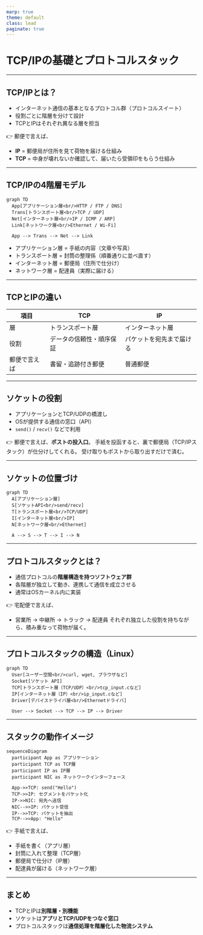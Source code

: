 ```yaml
---
marp: true
theme: default
class: lead
paginate: true
---
```


# TCP/IPの基礎とプロトコルスタック

---

## TCP/IPとは？

- インターネット通信の基本となるプロトコル群（プロトコルスイート）
- 役割ごとに階層を分けて設計
- TCPとIPはそれぞれ異なる層を担当

👉 郵便で言えば、  
- **IP** = 郵便局が住所を見て荷物を届ける仕組み  
- **TCP** = 中身が壊れないか確認して、届いたら受領印をもらう仕組み  

---

## TCP/IPの4階層モデル

```mermaid
graph TD
  App[アプリケーション層<br/>HTTP / FTP / DNS]
  Trans[トランスポート層<br/>TCP / UDP]
  Net[インターネット層<br/>IP / ICMP / ARP]
  Link[ネットワーク層<br/>Ethernet / Wi-Fi]
  
  App --> Trans --> Net --> Link
````

* アプリケーション層 = 手紙の内容（文章や写真）
* トランスポート層 = 封筒の整理係（順番通りに並べ直す）
* インターネット層 = 郵便局（住所で仕分け）
* ネットワーク層 = 配達員（実際に届ける）

---

## TCPとIPの違い

| 項目     | TCP          | IP           |
| ------ | ------------ | ------------ |
| 層      | トランスポート層     | インターネット層     |
| 役割     | データの信頼性・順序保証 | パケットを宛先まで届ける |
| 郵便で言えば | 書留・追跡付き郵便    | 普通郵便         |

---

## ソケットの役割

* アプリケーションとTCP/UDPの橋渡し
* OSが提供する通信の窓口（API）
* `send()` / `recv()` などで利用

👉 郵便で言えば、**ポストの投入口**。
手紙を投函すると、裏で郵便局（TCP/IPスタック）が仕分けしてくれる。
受け取りもポストから取り出すだけで済む。

---

## ソケットの位置づけ

```mermaid
graph TD
  A[アプリケーション層]
  S[ソケットAPI<br/>send/recv]
  T[トランスポート層<br/>TCP/UDP]
  I[インターネット層<br/>IP]
  N[ネットワーク層<br/>Ethernet]

  A --> S --> T --> I --> N
```

---

## プロトコルスタックとは？

* 通信プロトコルの**階層構造を持つソフトウェア群**
* 各階層が独立して動き、連携して通信を成立させる
* 通常はOSカーネル内に実装

👉 宅配便で言えば、

* 営業所 → 中継所 → トラック → 配達員
  それぞれ独立した役割を持ちながら、積み重なって荷物が届く。

---

## プロトコルスタックの構造（Linux）

```mermaid
graph TD
  User[ユーザー空間<br/>curl, wget, ブラウザなど]
  Socket[ソケット API]
  TCP[トランスポート層（TCP/UDP）<br/>tcp_input.cなど]
  IP[インターネット層（IP）<br/>ip_input.cなど]
  Driver[デバイスドライバ層<br/>Ethernetドライバ]

  User --> Socket --> TCP --> IP --> Driver
```

---

## スタックの動作イメージ

```mermaid
sequenceDiagram
  participant App as アプリケーション
  participant TCP as TCP層
  participant IP as IP層
  participant NIC as ネットワークインターフェース

  App->>TCP: send("Hello")
  TCP->>IP: セグメントをパケット化
  IP->>NIC: 宛先へ送信
  NIC-->>IP: パケット受信
  IP-->>TCP: パケットを抽出
  TCP-->>App: "Hello"
```

👉 手紙で言えば、

* 手紙を書く（アプリ層）
* 封筒に入れて整理（TCP層）
* 郵便局で仕分け（IP層）
* 配達員が届ける（ネットワーク層）

---

## まとめ

* TCPとIPは**別階層・別機能**
* ソケットは**アプリとTCP/UDPをつなぐ窓口**
* プロトコルスタックは**通信処理を階層化した物流システム**
